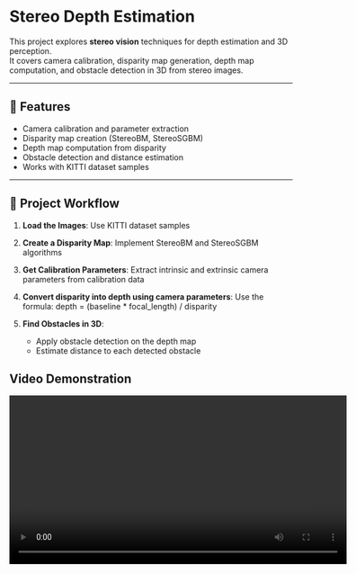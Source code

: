 # Stereo Depth Estimation

This project explores **stereo vision** techniques for depth estimation and 3D perception.  
It covers camera calibration, disparity map generation, depth map computation, and obstacle detection in 3D from stereo images.

---

## 📌 Features
- Camera calibration and parameter extraction  
- Disparity map creation (StereoBM, StereoSGBM)  
- Depth map computation from disparity  
- Obstacle detection and distance estimation  
- Works with KITTI dataset samples  

---

## 🚀 Project Workflow
1. **Load the Images**: Use KITTI dataset samples

2. **Create a Disparity Map**: Implement StereoBM and StereoSGBM algorithms  

3. **Get Calibration Parameters**: Extract intrinsic and extrinsic camera parameters from calibration data

4. **Convert disparity into depth using camera parameters**:     Use the formula: depth = (baseline * focal_length) / disparity

5. **Find Obstacles in 3D**:  
   - Apply obstacle detection on the depth map  
   - Estimate distance to each detected obstacle

## Video Demonstration

<video src="/output/out.avi" controls width="600"></video>
